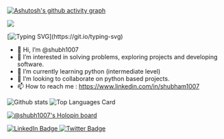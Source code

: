 [![Ashutosh's github activity graph](https://activity-graph.herokuapp.com/graph?username=shubh1007)](https://github.com/ashutosh00710&theme=github-dark/github-readme-activity-graph)




![](https://komarev.com/ghpvc/?username=shubh1007&style=for-the-badge)


[![Typing SVG](https://readme-typing-svg.demolab.com/?lines=I+am+a+Python+Enthusiast;I+am+a+Problem+Solver;)](https://git.io/typing-svg)

- 👋 Hi, I’m @shubh1007
- 👀 I’m interested in solving problems, exploring projects and developing software.
- 🌱 I’m currently learning python (intermediate level)
- 💞️ I’m looking to collaborate on python based projects.
- 📫 How to reach me : https://www.linkedin.com/in/shubham1007

![Github stats](https://github-readme-stats.vercel.app/api?username=shubh1007&theme=highcontrast&show_icons=true&count_private=true) ![Top Languages Card](https://github-readme-stats.vercel.app/api/top-langs/?username=shubh1007) 

[![@shubh1007's Holopin board](https://holopin.me/shubh1007)](https://holopin.io/@shubh1007)

<div id="badges">
  <a href="https://www.linkedin.com/in/shubham1007">
    <img src="https://img.shields.io/badge/LinkedIn-blue?style=for-the-badge&logo=linkedin&logoColor=white" alt="LinkedIn Badge"/>
  </a>
  <a href="https://www.twitter.com/shubey1007">
    <img src="https://img.shields.io/badge/Twitter-blue?style=for-the-badge&logo=twitter&logoColor=white" alt="Twitter Badge"/>
  </a>
</div>





<!---
shubh1007/shubh1007 is a ✨ special ✨ repository because its `README.md` (this file) appears on your GitHub profile.
You can click the Preview link to take a look at your changes.
--->
